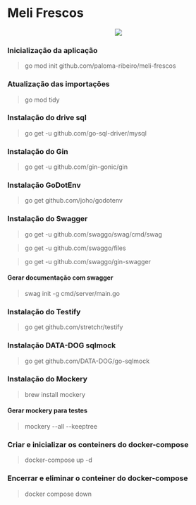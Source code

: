 # Meli Frescos

<p align="center">
  <a href="https://github.com/paloma-ribeiro/meli-frescos/actions/workflows/test.yml">
    <img src="https://github.com/paloma-ribeiro/meli-frescos/actions/workflows/test.yml/badge.svg">
  </a>
</p>

### Inicialização da aplicação

> go mod init github.com/paloma-ribeiro/meli-frescos

### Atualização das importações

> go mod tidy

### Instalação do drive sql

> go get -u github.com/go-sql-driver/mysql

### Instalação do Gin

> go get -u github.com/gin-gonic/gin

### Instalação GoDotEnv

> go get github.com/joho/godotenv

### Instalação do Swagger

> go get -u github.com/swaggo/swag/cmd/swag

> go get -u github.com/swaggo/files

> go get -u github.com/swaggo/gin-swagger

#### Gerar documentação com swagger

> swag init -g cmd/server/main.go

### Instalação do Testify

> go get github.com/stretchr/testify

### Instalação DATA-DOG sqlmock

> go get github.com/DATA-DOG/go-sqlmock

### Instalação do Mockery

> brew install mockery

#### Gerar mockery para testes

> mockery --all --keeptree

### Criar e inicializar os conteiners do docker-compose

> docker-compose up -d

### Encerrar e eliminar o conteiner do docker-compose

> docker compose down
